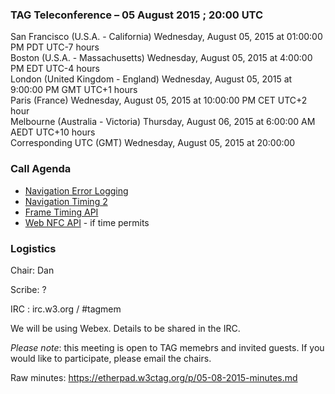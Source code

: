 ### TAG Teleconference – 05 August 2015 ; 20:00 UTC

San Francisco (U.S.A. - California)	Wednesday, August 05, 2015 at 01:00:00 PM	PDT	UTC-7 hours  
Boston (U.S.A. - Massachusetts)	Wednesday, August 05, 2015 at 4:00:00 PM	EDT	UTC-4 hours  
London (United Kingdom - England)	Wednesday, August 05, 2015 at 9:00:00 PM	GMT	UTC+1 hours  
Paris (France)	Wednesday, August 05, 2015 at 10:00:00 PM	CET	UTC+2 hour  
Melbourne (Australia - Victoria)	Thursday, August 06, 2015 at 6:00:00 AM	AEDT  UTC+10 hours  
Corresponding UTC (GMT)	Wednesday, August 05, 2015 at 20:00:00

### Call Agenda  

* [Navigation Error Logging](https://github.com/w3ctag/spec-reviews/issues/24)
* [Navigation Timing 2](https://github.com/w3ctag/spec-reviews/issues/18)
* [Frame Timing API](https://github.com/w3ctag/spec-reviews/issues/56)
* [Web NFC API](https://github.com/w3ctag/spec-reviews/issues/22) - if time permits

### Logistics

Chair: Dan

Scribe: ?

IRC : irc.w3.org / #tagmem

We will be using Webex. Details to be shared in the IRC.

*Please note*: this meeting is open to TAG memebrs and invited guests. If you would like to participate, please email the chairs.

Raw minutes: https://etherpad.w3ctag.org/p/05-08-2015-minutes.md
